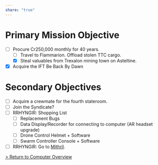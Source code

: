 ```yaml
---
share: "true"
---
```

# Primary Mission Objective  
- [ ] Procure Cr250,000 monthly for 40 years.  
    - [ ] Travel to Flammarion. Offload stolen TTC cargo.  
    - [x] Steal valuables from Trexalon mining town on Asteltine.  
- [x] Acquire the IFT Be Back By Dawn  
# Secondary Objectives  
- [ ] Acquire a crewmate for the fourth stateroom.  
- [ ] Join the Syndicate?  
- [ ] RRHYNGIR: Shopping List  
    - [ ] Replacement Bugs  
    - [ ] Data Display/Recorder for connecting to computer (AR headset upgrade)  
    - [ ] Drone Control Helmet + Software  
    - [ ] Swarm Controller Console + Software  
- [ ] RRHYNGIR: Go to [Mithril](../Location/Mithril.md).  
  
[> Return to Computer Overview](../index.md)